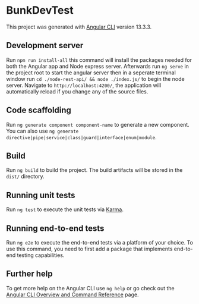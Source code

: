 # BunkDevTest

This project was generated with [Angular CLI](https://github.com/angular/angular-cli) version 13.3.3.

## Development server

Run `npm run install-all` this command will install the packages needed for both the Angular app and Node express server. Afterwards run `ng serve` in the project root to start the angular server then in a seperate terminal window run `cd ./node-rest-api/ && node ./index.js/` to begin the node server. Navigate to `http://localhost:4200/`, the application will automatically reload if you change any of the source files.

## Code scaffolding

Run `ng generate component component-name` to generate a new component. You can also use `ng generate directive|pipe|service|class|guard|interface|enum|module`.

## Build

Run `ng build` to build the project. The build artifacts will be stored in the `dist/` directory.

## Running unit tests

Run `ng test` to execute the unit tests via [Karma](https://karma-runner.github.io).

## Running end-to-end tests

Run `ng e2e` to execute the end-to-end tests via a platform of your choice. To use this command, you need to first add a package that implements end-to-end testing capabilities.

## Further help

To get more help on the Angular CLI use `ng help` or go check out the [Angular CLI Overview and Command Reference](https://angular.io/cli) page.
